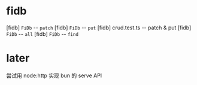 # fidb

[fidb] `FiDb` -- `patch`
[fidb] `FiDb` -- `put`
[fidb] crud.test.ts -- patch & put
[fidb] `FiDb` -- `all`
[fidb] `FiDb` -- `find`

# later

尝试用 node:http 实现 bun 的 serve API
